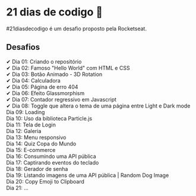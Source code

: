 

# 21 dias de codigo 🚀

#21diasdecodigo é um desafio proposto pela Rocketseat.



## Desafios<br>
✔ Dia 01: Criando o repositório<br>
✔ Dia 02: Famoso "Hello World" com HTML e CSS<br>
✔ Dia 03: Botão Animado - 3D Rotation<br>
✔ Dia 04: Calculadora<br>
✔ Dia 05: Página de erro 404<br>
✔ Dia 06: Efeito Glassmorphism<br>
✔ Dia 07: Contador regressivo em Javascript<br>
✔ Dia 08: Toggle que altera o tema de uma página entre Light e Dark mode<br>
  Dia 09: Loading<br>
  Dia 10: Uso da biblioteca Particle.js<br>
  Dia 11: Tela de Login<br>
  Dia 12: Galeria<br>
  Dia 13: Menu responsivo<br>
  Dia 14: Quiz Copa do Mundo<br>
  Dia 15: E-commerce<br>
  Dia 16: Consumindo uma API pública<br>
  Dia 17: Captirando eventos do teclado<br>
  Dia 18: Gerador de senha<br>
  Dia 19: Listando imagens de uma API pública | Random Dog Image<br>
  Dia 20: Copy Emoji to Clipboard<br>
  Dia 21: ...<br>

